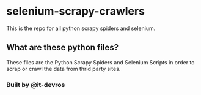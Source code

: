 # selenium-scrapy-crawlers
This is the repo for all python scrapy spiders and selenium.


## What are these python files?
These files are the Python Scrapy Spiders and Selenium Scripts in order to scrap or crawl the data from thrid party sites.


### Built by @it-devros
